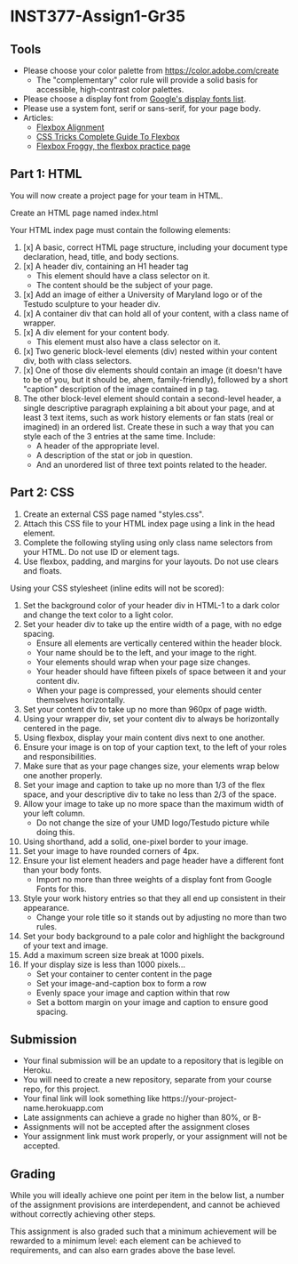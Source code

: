 # INST377-Assign1-Gr35

## Tools
* Please choose your color palette from https://color.adobe.com/create
    * The "complementary" color rule will provide a solid basis for accessible, high-contrast color palettes.
* Please choose a display font from [Google's display fonts list](https://fonts.google.com/?category=Display).
* Please use a system font, serif or sans-serif, for your page body.
* Articles:
    * [Flexbox Alignment](https://www.smashingmagazine.com/2018/08/flexbox-alignment/)
    * [CSS Tricks Complete Guide To Flexbox](https://css-tricks.com/snippets/css/a-guide-to-flexbox/)
    * [Flexbox Froggy, the flexbox practice page](https://flexboxfroggy.com/)

## Part 1: HTML
You will now create a project page for your team in HTML.

Create an HTML page named index.html

Your HTML index page must contain the following elements:

1. [x] A basic, correct HTML page structure, including your document type declaration, head, title, and body sections.
2. [x] A header div, containing an H1 header tag
    - This element should have a class selector on it.
    - The content should be the subject of your page.
3. [x] Add an image of either a University of Maryland logo or of the Testudo sculpture to your header div.
4. [x] A container div that can hold all of your content, with a class name of wrapper.
5. [x] A div element for your content body.
    - This element must also have a class selector on it.
6. [x] Two generic block-level elements (div) nested within your content div, both with class selectors.
7. [x] One of those div elements should contain an image (it doesn't have to be of you, but it should be, ahem, family-friendly), followed by a short "caption" description of the image contained in p tag.
8. The other block-level element should contain a second-level header, a single descriptive paragraph explaining a bit about your page, and at least 3 text items, such as work history elements or fan stats (real or imagined) in an ordered list. Create these in such a way that you can style each of the 3 entries at the same time.  Include:
    - A header of the appropriate level.
    - A description of the stat or job in question.
    - And an unordered list of three text points related to the header.

## Part 2: CSS
1. Create an external CSS page named "styles.css".
2. Attach this CSS file to your HTML index page using a link in the head element.
3. Complete the following styling using only class name selectors from your HTML. Do not use ID or element tags.
4. Use flexbox, padding, and margins for your layouts. Do not use clears and floats.

Using your CSS stylesheet (inline edits will not be scored):

1. Set the background color of your header div in HTML-1 to a dark color and change the text color to a light color.
2. Set your header div to take up the entire width of a page, with no edge spacing.
    - Ensure all elements are vertically centered within the header block.
    - Your name should be to the left, and your image to the right.
    - Your elements should wrap when your page size changes.
    - Your header should have fifteen pixels of space between it and your content div.
    - When your page is compressed, your elements should center themselves horizontally.
3. Set your content div to take up no more than 960px of page width.
4. Using your wrapper div, set your content div to always be horizontally centered in the page.
5. Using flexbox, display your main content divs next to one another.
6. Ensure your image is on top of your caption text, to the left of your roles and responsibilities.
7. Make sure that as your page changes size, your elements wrap below one another properly.
8. Set your image and caption to take up no more than 1/3 of the flex space, and your descriptive div to take no less than 2/3 of the space.
9. Allow your image to take up no more space than the maximum width of your left column.
    - Do not change the size of your UMD logo/Testudo picture while doing this.
10. Using shorthand, add a solid, one-pixel border to your image.
11. Set your image to have rounded corners of 4px.
12. Ensure your list element headers and page header have a different font than your body fonts.
    - Import no more than three weights of a display font from Google Fonts for this.
13. Style your work history entries so that they all end up consistent in their appearance.
    - Change your role title so it stands out by adjusting no more than two rules.
14. Set your body background to a pale color and highlight the background of your text and image.
15. Add a maximum screen size break at 1000 pixels.
16. If your display size is less than 1000 pixels...
    - Set your container to center content in the page
    - Set your image-and-caption box to form a row
    - Evenly space your image and caption within that row
    - Set a bottom margin on your image and caption to ensure good spacing.

## Submission
<ul>
  <li>Your final submission will be an update to a repository that is legible on Heroku.</li>
  <li>You will need to create a new repository, separate from your course repo, for this project.</li>
  <li>Your final link will look something like https://your-project-name.herokuapp.com</li>
  <li>Late assignments can achieve a grade no higher than 80%, or B-</li>
  <li>Assignments will not be accepted after the assignment closes</li>
  <li>Your assignment link must work properly, or your assignment will not be accepted.</li>
</ul>

## Grading
<p>While you will ideally achieve one point per item in the below list, a number of the assignment provisions are interdependent, and cannot be achieved without correctly achieving other steps.</p>

<p>This assignment is also graded such that a minimum achievement will be rewarded to a minimum level: each element can be achieved to requirements, and can also earn grades above the base level.</p>
